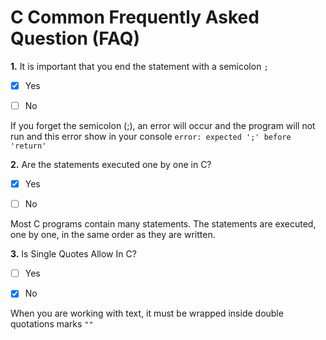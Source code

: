 # C Common Frequently Asked Question (FAQ)

**1.** It is important that you end the statement with a semicolon ```;```

- [x] Yes  

- [ ] No

If you forget the semicolon (;), an error will occur and the program will not run and this error show in your console ```error: expected ';' before 'return'```


**2.** Are the statements executed one by one in C?

- [x] Yes

- [ ] No

Most C programs contain many statements. The statements are executed, one by one, in the same order as they are written.

**3.** Is Single Quotes Allow In C?

- [ ] Yes

- [x] No

When you are working with text, it must be wrapped inside double quotations marks ```""```

